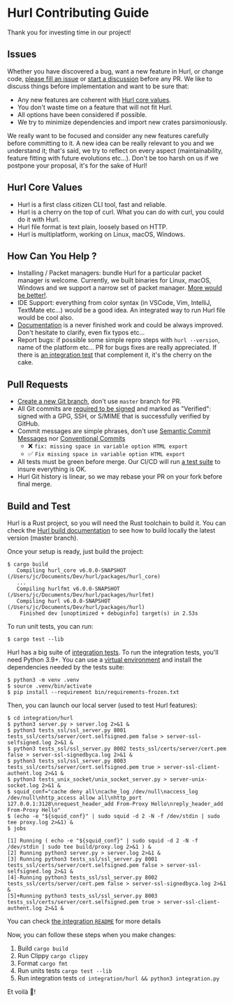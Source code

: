 # Hurl Contributing Guide

Thank you for investing time in our project!

## Issues

Whether you have discovered a bug, want a new feature in Hurl, or change code, [please fill an issue] or [start a discussion]
before any PR. We like to discuss things before implementation and want to be sure that: 

- Any new features are coherent with [Hurl core values].
- You don't waste time on a feature that will not fit Hurl.
- All options have been considered if possible.
- We try to minimize dependencies and import new crates parsimoniously.

We really want to be focused and consider any new features carefully before committing to it. A new idea can be really 
relevant to you and we understand it; that's said, we try to reflect on every aspect (maintainability, feature fitting with future evolutions etc...). Don't be too harsh on us if we postpone your proposal, it's for the sake of Hurl!

## Hurl Core Values

- Hurl is a first class citizen CLI tool, fast and reliable.
- Hurl is a cherry on the top of curl. What you can do with curl, you could do it with Hurl.
- Hurl file format is text plain, loosely based on HTTP.
- Hurl is multiplatform, working on Linux, macOS, Windows.

## How Can You Help ?

- Installing / Packet managers: bundle Hurl for a particular packet manager is welcome. Currently, we built binaries for
  Linux, macOS, Windows and we support a narrow set of packet manager. [More would be better!].
- IDE Support: everything from color syntax (in VSCode, Vim, IntelliJ, TextMate etc...) would be a good idea. An
  integrated way to run Hurl file would be cool also.
- [Documentation] is a never finished work and could be always improved. Don't hesitate to clarify, even fix typos etc...
- Report bugs: if possible some simple repro steps with `hurl --version`, name of the platform etc... PR for bugs fixes are really appreciated. If there is [an integration test] that complement it, it's the cherry on the cake.

## Pull Requests

- [Create a new Git branch], don't use `master` branch for PR.
- All Git commits are [required to be signed] and marked as "Verified": signed with a GPG, SSH, or S/MIME that is successfully verified by GitHub.
- Commit messages are simple phrases, don't use [Semantic Commit Messages] nor [Conventional Commits]
  - ❌ `fix: missing space in variable option HTML export`
  - ✅ `Fix missing space in variable option HTML export`
- All tests must be green before merge. Our CI/CD will run [a test suite] to insure everything is OK.
- Hurl Git history is linear, so we may rebase your PR on your fork before final merge.

## Build and Test

Hurl is a Rust project, so you will need the Rust toolchain to build it. You can check the [Hurl build documentation] to 
see how to build locally the latest version (master branch).

Once your setup is ready, just build the project:

```shell
$ cargo build
   Compiling hurl_core v6.0.0-SNAPSHOT (/Users/jc/Documents/Dev/hurl/packages/hurl_core)
   ...
   Compiling hurlfmt v6.0.0-SNAPSHOT (/Users/jc/Documents/Dev/hurl/packages/hurlfmt)
   Compiling hurl v6.0.0-SNAPSHOT (/Users/jc/Documents/Dev/hurl/packages/hurl)
    Finished dev [unoptimized + debuginfo] target(s) in 2.53s
```

To run unit tests, you can run:

```shell
$ cargo test --lib
```


Hurl has a big suite of [integration tests]. To run the integration tests, you'll need Python 3.9+. You can use a [virtual environment] and install the dependencies needed
by the tests suite:

```shell
$ python3 -m venv .venv
$ source .venv/bin/activate
$ pip install --requirement bin/requirements-frozen.txt 
```

Then, you can launch our local server (used to test Hurl features):

```shell
$ cd integration/hurl
$ python3 server.py > server.log 2>&1 &
$ python3 tests_ssl/ssl_server.py 8001 tests_ssl/certs/server/cert.selfsigned.pem false > server-ssl-selfsigned.log 2>&1 &
$ python3 tests_ssl/ssl_server.py 8002 tests_ssl/certs/server/cert.pem false > server-ssl-signedbyca.log 2>&1 &
$ python3 tests_ssl/ssl_server.py 8003 tests_ssl/certs/server/cert.selfsigned.pem true > server-ssl-client-authent.log 2>&1 &
$ python3 tests_unix_socket/unix_socket_server.py > server-unix-socket.log 2>&1 &
$ squid_conf="cache deny all\ncache_log /dev/null\naccess_log /dev/null\nhttp_access allow all\nhttp_port 127.0.0.1:3128\nrequest_header_add From-Proxy Hello\nreply_header_add From-Proxy Hello"
$ (echo -e "${squid_conf}" | sudo squid -d 2 -N -f /dev/stdin | sudo tee proxy.log 2>&1) &
$ jobs

[1] Running ( echo -e "${squid_conf}" | sudo squid -d 2 -N -f /dev/stdin | sudo tee build/proxy.log 2>&1 ) &
[2] Running python3 server.py > server.log 2>&1 &
[3] Running python3 tests_ssl/ssl_server.py 8001 tests_ssl/certs/server/cert.selfsigned.pem false > server-ssl-selfsigned.log 2>&1 &
[4]-Running python3 tests_ssl/ssl_server.py 8002 tests_ssl/certs/server/cert.pem false > server-ssl-signedbyca.log 2>&1 &
[5]+Running python3 tests_ssl/ssl_server.py 8003 tests_ssl/certs/server/cert.selfsigned.pem true > server-ssl-client-authent.log 2>&1 &
```

You can check [the integration `README`] for more details

Now, you can follow these steps when you make changes:

1. Build `cargo build`
2. Run Clippy `cargo clippy`
3. Format `cargo fmt`
4. Run units tests `cargo test --lib`
5. Run integration tests `cd integration/hurl && python3 integration.py`

Et voilà 🎉! 


[please fill an issue]: https://github.com/Orange-OpenSource/hurl/issues
[start a discussion]: https://github.com/Orange-OpenSource/hurl/discussions
[More would be better!]: https://hurl.dev/docs/installation.html
[Documentation]: https://hurl.dev
[Hurl build documentation]: https://hurl.dev/docs/installation.html#building-from-sources
[integration `README`]: integration/README.md
[virtual environment]: https://docs.python.org/3/tutorial/venv.html
[Hurl core values]: #hurl-core-values
[a test suite]: https://github.com/Orange-OpenSource/hurl/actions
[an integration test]: https://github.com/Orange-OpenSource/hurl/tree/master/integration/hurl/tests_ok
[Create a new Git branch]: https://help.github.com/en/github/collaborating-with-issues-and-pull-requests/creating-and-deleting-branches-within-your-repository
[required to be signed]: https://docs.github.com/en/authentication/managing-commit-signature-verification/about-commit-signature-verification
[integration tests]: https://github.com/Orange-OpenSource/hurl/tree/master/integration
[the integration `README`]: /integration/README.md
[Conventional Commits]: https://www.conventionalcommits.org
[Semantic Commit Messages]: https://gist.github.com/joshbuchea/6f47e86d2510bce28f8e7f42ae84c716
